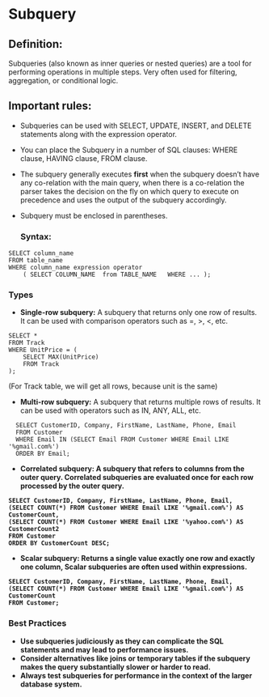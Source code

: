 # Subquery

## Definition:  
Subqueries (also known as inner queries or nested queries) are a tool for performing operations in multiple steps. Very often used for filtering, aggregation, or conditional logic.
## Important rules:

- Subqueries can be used with SELECT, UPDATE, INSERT, and DELETE statements along with the expression operator.
- You can place the Subquery in a number of SQL clauses: WHERE clause, HAVING clause, FROM clause.
- The subquery generally executes <b>first</b> when the subquery doesn’t have any co-relation with the main query, when there is a co-relation the parser takes the decision on the fly on which query to execute on precedence and uses the output of the subquery accordingly.
- Subquery must be enclosed in parentheses.

  ### Syntax:
```
SELECT column_name
FROM table_name
WHERE column_name expression operator 
    ( SELECT COLUMN_NAME  from TABLE_NAME   WHERE ... );
```
  
### Types
- <b>Single-row subquery:</b> A subquery that returns only one row of results. It can be used with comparison operators such as =, >, <, etc.

```
SELECT *
FROM Track
WHERE UnitPrice = (
    SELECT MAX(UnitPrice)
    FROM Track
);

```
(For Track table, we will get all rows, because unit is the same)

- <b>Multi-row subquery:</b> A subquery that returns multiple rows of results. It can be used with operators such as IN, ANY, ALL, etc.

```
  SELECT CustomerID, Company, FirstName, LastName, Phone, Email
  FROM Customer
  WHERE Email IN (SELECT Email FROM Customer WHERE Email LIKE '%gmail.com%')
  ORDER BY Email;
```
- <b>Correlated subquery: A subquery that refers to columns from the outer query. Correlated subqueries are evaluated once for each row processed by the outer query.

```
SELECT CustomerID, Company, FirstName, LastName, Phone, Email,
(SELECT COUNT(*) FROM Customer WHERE Email LIKE '%gmail.com%') AS CustomerCount,
(SELECT COUNT(*) FROM Customer WHERE Email LIKE '%yahoo.com%') AS CustomerCount2
FROM Customer
ORDER BY CustomerCount DESC;

```
  
- <b>Scalar subquery:</b> Returns a single value <b>exactly one row and exactly one column</b>, Scalar subqueries are often used within expressions.
```
SELECT CustomerID, Company, FirstName, LastName, Phone, Email,
(SELECT COUNT(*) FROM Customer WHERE Email LIKE '%gmail.com%') AS CustomerCount
FROM Customer;
```
  


### Best Practices

- Use subqueries judiciously as they can complicate the SQL statements and may lead to performance issues.
- Consider alternatives like joins or temporary tables if the subquery makes the query substantially slower or harder to read.
- Always test subqueries for performance in the context of the larger database system.
